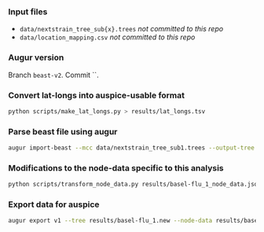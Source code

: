### Input files
* `data/nextstrain_tree_sub{x}.trees` _not committed to this repo_
* `data/location_mapping.csv` _not committed to this repo_

### Augur version
Branch `beast-v2`. Commit ``.


### Convert lat-longs into auspice-usable format

```bash
python scripts/make_lat_longs.py > results/lat_longs.tsv
```

### Parse beast file using augur
```bash
augur import-beast --mcc data/nextstrain_tree_sub1.trees --output-tree results/basel-flu_1.new --output-node-data results/basel-flu_1_node_data.json --tip-date-format decimal --most-recent-tip-date 2050 --recursion-limit 10000;
```


### Modifications to the node-data specific to this analysis
```bash
python scripts/transform_node_data.py results/basel-flu_1_node_data.json results/basel-flu_1_node_data_transformed.json
```


### Export data for auspice

```bash
augur export v1 --tree results/basel-flu_1.new --node-data results/basel-flu_1_node_data_transformed.json --auspice-config config/auspice_config.json --output-meta auspice/basel-flu_1_meta.json --output-tree auspice/basel-flu_1_tree.json --metadata config/metadata.tsv --lat-longs results/lat_longs.tsv 
```